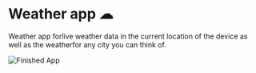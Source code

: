 # Weather app ☁

Weather app forlive weather data in the current location of the device as well as the weatherfor any city you can think of.

![Finished App](https://github.com/londonappbrewery/Images/blob/master/clima-demo.gif)
